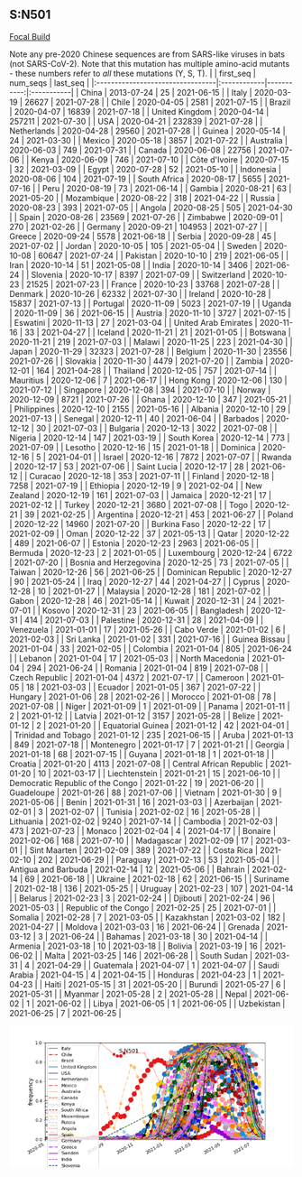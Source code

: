

## S:N501
[Focal Build](https://nextstrain.org/groups/neherlab/ncov/S.N501)

Note any pre-2020 Chinese sequences are from SARS-like viruses in bats (not SARS-CoV-2).
Note that this mutation has multiple amino-acid mutants - these numbers refer to _all_ these mutations (Y, S, T).
|                                  | first_seq   |   num_seqs | last_seq   |
|:---------------------------------|:------------|-----------:|:-----------|
| China                            | 2013-07-24  |         25 | 2021-06-15 |
| Italy                            | 2020-03-19  |      26627 | 2021-07-28 |
| Chile                            | 2020-04-05  |       2581 | 2021-07-15 |
| Brazil                           | 2020-04-07  |      16839 | 2021-07-18 |
| United Kingdom                   | 2020-04-14  |     257211 | 2021-07-30 |
| USA                              | 2020-04-21  |     232839 | 2021-07-28 |
| Netherlands                      | 2020-04-28  |      29560 | 2021-07-28 |
| Guinea                           | 2020-05-14  |         24 | 2021-03-30 |
| Mexico                           | 2020-05-18  |       3857 | 2021-07-22 |
| Australia                        | 2020-06-03  |        749 | 2021-07-31 |
| Canada                           | 2020-06-08  |      22756 | 2021-07-06 |
| Kenya                            | 2020-06-09  |        746 | 2021-07-10 |
| Côte d'Ivoire                    | 2020-07-15  |         32 | 2021-03-09 |
| Egypt                            | 2020-07-28  |         52 | 2021-05-10 |
| Indonesia                        | 2020-08-06  |        104 | 2021-07-19 |
| South Africa                     | 2020-08-17  |       5655 | 2021-07-16 |
| Peru                             | 2020-08-19  |         73 | 2021-06-14 |
| Gambia                           | 2020-08-21  |         63 | 2021-05-20 |
| Mozambique                       | 2020-08-22  |        318 | 2021-04-22 |
| Russia                           | 2020-08-23  |        393 | 2021-07-05 |
| Angola                           | 2020-08-25  |        505 | 2021-04-30 |
| Spain                            | 2020-08-26  |      23569 | 2021-07-26 |
| Zimbabwe                         | 2020-09-01  |        270 | 2021-02-26 |
| Germany                          | 2020-09-21  |     104953 | 2021-07-27 |
| Greece                           | 2020-09-24  |       5578 | 2021-06-18 |
| Serbia                           | 2020-09-28  |         45 | 2021-07-02 |
| Jordan                           | 2020-10-05  |        105 | 2021-05-04 |
| Sweden                           | 2020-10-08  |      60647 | 2021-07-24 |
| Pakistan                         | 2020-10-10  |        219 | 2021-06-05 |
| Iran                             | 2020-10-14  |         51 | 2021-05-08 |
| India                            | 2020-10-14  |       3406 | 2021-06-24 |
| Slovenia                         | 2020-10-17  |       8397 | 2021-07-09 |
| Switzerland                      | 2020-10-23  |      21525 | 2021-07-23 |
| France                           | 2020-10-23  |      33768 | 2021-07-28 |
| Denmark                          | 2020-10-26  |      62332 | 2021-07-30 |
| Ireland                          | 2020-10-28  |      15837 | 2021-07-13 |
| Portugal                         | 2020-11-09  |       5023 | 2021-07-19 |
| Uganda                           | 2020-11-09  |         36 | 2021-06-15 |
| Austria                          | 2020-11-10  |       3727 | 2021-07-15 |
| Eswatini                         | 2020-11-13  |         27 | 2021-03-04 |
| United Arab Emirates             | 2020-11-16  |         33 | 2021-04-27 |
| Iceland                          | 2020-11-21  |         21 | 2021-01-05 |
| Botswana                         | 2020-11-21  |        219 | 2021-07-03 |
| Malawi                           | 2020-11-25  |        223 | 2021-04-30 |
| Japan                            | 2020-11-29  |      32323 | 2021-07-28 |
| Belgium                          | 2020-11-30  |      23556 | 2021-07-26 |
| Slovakia                         | 2020-11-30  |       4479 | 2021-07-20 |
| Zambia                           | 2020-12-01  |        164 | 2021-04-28 |
| Thailand                         | 2020-12-05  |        757 | 2021-07-14 |
| Mauritius                        | 2020-12-06  |          7 | 2021-06-17 |
| Hong Kong                        | 2020-12-06  |        130 | 2021-07-12 |
| Singapore                        | 2020-12-08  |        394 | 2021-07-10 |
| Norway                           | 2020-12-09  |       8721 | 2021-07-26 |
| Ghana                            | 2020-12-10  |        347 | 2021-05-21 |
| Philippines                      | 2020-12-10  |       2155 | 2021-05-16 |
| Albania                          | 2020-12-10  |         29 | 2021-07-13 |
| Senegal                          | 2020-12-11  |         40 | 2021-06-04 |
| Barbados                         | 2020-12-12  |         30 | 2021-07-03 |
| Bulgaria                         | 2020-12-13  |       3022 | 2021-07-08 |
| Nigeria                          | 2020-12-14  |        147 | 2021-03-19 |
| South Korea                      | 2020-12-14  |        773 | 2021-07-09 |
| Lesotho                          | 2020-12-16  |         15 | 2021-01-18 |
| Dominica                         | 2020-12-16  |          5 | 2021-04-01 |
| Israel                           | 2020-12-16  |       7872 | 2021-07-07 |
| Rwanda                           | 2020-12-17  |         53 | 2021-07-06 |
| Saint Lucia                      | 2020-12-17  |         28 | 2021-06-12 |
| Curacao                          | 2020-12-18  |        353 | 2021-07-11 |
| Finland                          | 2020-12-18  |       7258 | 2021-07-19 |
| Ethiopia                         | 2020-12-19  |          9 | 2021-02-04 |
| New Zealand                      | 2020-12-19  |        161 | 2021-07-03 |
| Jamaica                          | 2020-12-21  |         17 | 2021-02-12 |
| Turkey                           | 2020-12-21  |       3680 | 2021-07-08 |
| Togo                             | 2020-12-21  |         39 | 2021-02-25 |
| Argentina                        | 2020-12-21  |        453 | 2021-06-27 |
| Poland                           | 2020-12-22  |      14960 | 2021-07-20 |
| Burkina Faso                     | 2020-12-22  |         17 | 2021-02-09 |
| Oman                             | 2020-12-22  |         37 | 2021-05-13 |
| Qatar                            | 2020-12-22  |        489 | 2021-06-07 |
| Estonia                          | 2020-12-23  |       2963 | 2021-06-05 |
| Bermuda                          | 2020-12-23  |          2 | 2021-01-05 |
| Luxembourg                       | 2020-12-24  |       6722 | 2021-07-20 |
| Bosnia and Herzegovina           | 2020-12-25  |         73 | 2021-07-05 |
| Taiwan                           | 2020-12-26  |         56 | 2021-06-25 |
| Dominican Republic               | 2020-12-27  |         90 | 2021-05-24 |
| Iraq                             | 2020-12-27  |         44 | 2021-04-27 |
| Cyprus                           | 2020-12-28  |         10 | 2021-01-27 |
| Malaysia                         | 2020-12-28  |        181 | 2021-07-02 |
| Gabon                            | 2020-12-28  |         46 | 2021-05-14 |
| Kuwait                           | 2020-12-31  |         24 | 2021-07-01 |
| Kosovo                           | 2020-12-31  |         23 | 2021-06-05 |
| Bangladesh                       | 2020-12-31  |        414 | 2021-07-03 |
| Palestine                        | 2020-12-31  |         28 | 2021-04-09 |
| Venezuela                        | 2021-01-01  |         17 | 2021-05-26 |
| Cabo Verde                       | 2021-01-02  |          6 | 2021-02-03 |
| Sri Lanka                        | 2021-01-02  |        331 | 2021-07-16 |
| Guinea Bissau                    | 2021-01-04  |         33 | 2021-02-05 |
| Colombia                         | 2021-01-04  |        805 | 2021-06-24 |
| Lebanon                          | 2021-01-04  |         17 | 2021-05-03 |
| North Macedonia                  | 2021-01-04  |        294 | 2021-06-24 |
| Romania                          | 2021-01-04  |        819 | 2021-07-08 |
| Czech Republic                   | 2021-01-04  |       4372 | 2021-07-17 |
| Cameroon                         | 2021-01-05  |         18 | 2021-03-03 |
| Ecuador                          | 2021-01-05  |        367 | 2021-07-22 |
| Hungary                          | 2021-01-06  |         28 | 2021-02-26 |
| Morocco                          | 2021-01-08  |         78 | 2021-07-08 |
| Niger                            | 2021-01-09  |          1 | 2021-01-09 |
| Panama                           | 2021-01-11  |          2 | 2021-01-12 |
| Latvia                           | 2021-01-12  |       3157 | 2021-05-28 |
| Belize                           | 2021-01-12  |          2 | 2021-01-20 |
| Equatorial Guinea                | 2021-01-12  |         42 | 2021-04-01 |
| Trinidad and Tobago              | 2021-01-12  |        235 | 2021-06-15 |
| Aruba                            | 2021-01-13  |        849 | 2021-07-18 |
| Montenegro                       | 2021-01-17  |          7 | 2021-01-21 |
| Georgia                          | 2021-01-18  |         68 | 2021-07-15 |
| Guyana                           | 2021-01-18  |          1 | 2021-01-18 |
| Croatia                          | 2021-01-20  |       4113 | 2021-07-08 |
| Central African Republic         | 2021-01-20  |         10 | 2021-03-17 |
| Liechtenstein                    | 2021-01-21  |         15 | 2021-06-10 |
| Democratic Republic of the Congo | 2021-01-22  |         19 | 2021-06-20 |
| Guadeloupe                       | 2021-01-26  |         88 | 2021-07-06 |
| Vietnam                          | 2021-01-30  |          9 | 2021-05-06 |
| Benin                            | 2021-01-31  |         16 | 2021-03-03 |
| Azerbaijan                       | 2021-02-01  |          3 | 2021-02-07 |
| Tunisia                          | 2021-02-02  |         16 | 2021-05-28 |
| Lithuania                        | 2021-02-02  |       9240 | 2021-07-14 |
| Cambodia                         | 2021-02-03  |        473 | 2021-07-23 |
| Monaco                           | 2021-02-04  |          4 | 2021-04-17 |
| Bonaire                          | 2021-02-06  |        168 | 2021-07-10 |
| Madagascar                       | 2021-02-09  |         17 | 2021-03-01 |
| Sint Maarten                     | 2021-02-09  |        389 | 2021-07-22 |
| Costa Rica                       | 2021-02-10  |        202 | 2021-06-29 |
| Paraguay                         | 2021-02-13  |         53 | 2021-05-04 |
| Antigua and Barbuda              | 2021-02-14  |         12 | 2021-05-06 |
| Bahrain                          | 2021-02-14  |         69 | 2021-06-18 |
| Ukraine                          | 2021-02-18  |         62 | 2021-06-15 |
| Suriname                         | 2021-02-18  |        136 | 2021-05-25 |
| Uruguay                          | 2021-02-23  |        107 | 2021-04-14 |
| Belarus                          | 2021-02-23  |          3 | 2021-02-24 |
| Djibouti                         | 2021-02-24  |         96 | 2021-05-03 |
| Republic of the Congo            | 2021-02-25  |         25 | 2021-07-01 |
| Somalia                          | 2021-02-28  |          7 | 2021-03-05 |
| Kazakhstan                       | 2021-03-02  |        182 | 2021-04-27 |
| Moldova                          | 2021-03-03  |         16 | 2021-06-24 |
| Grenada                          | 2021-03-12  |          3 | 2021-06-24 |
| Bahamas                          | 2021-03-18  |         30 | 2021-04-14 |
| Armenia                          | 2021-03-18  |         10 | 2021-03-18 |
| Bolivia                          | 2021-03-19  |         16 | 2021-06-02 |
| Malta                            | 2021-03-25  |        146 | 2021-06-28 |
| South Sudan                      | 2021-03-31  |          4 | 2021-04-29 |
| Guatemala                        | 2021-04-07  |          1 | 2021-04-07 |
| Saudi Arabia                     | 2021-04-15  |          4 | 2021-04-15 |
| Honduras                         | 2021-04-23  |          1 | 2021-04-23 |
| Haiti                            | 2021-05-15  |         31 | 2021-05-20 |
| Burundi                          | 2021-05-27  |          6 | 2021-05-31 |
| Myanmar                          | 2021-05-28  |          2 | 2021-05-28 |
| Nepal                            | 2021-06-02  |          1 | 2021-06-02 |
| Libya                            | 2021-06-05  |          1 | 2021-06-05 |
| Uzbekistan                       | 2021-06-25  |          7 | 2021-06-25 |

![Overall trends S.N501](/overall_trends_figures/overall_trends_S.N501.png)